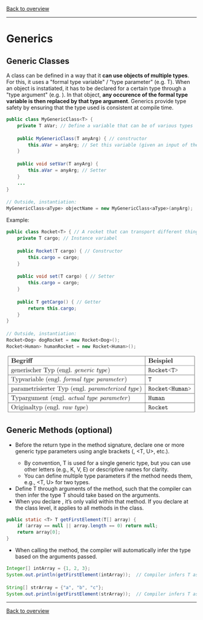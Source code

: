 [Back to overview](./00_Java_SyntaxGuide.md)

---
# Generics

## Generic Classes

A class can be defined in a way that it **can use objects of multiple types**. For this, it uses a "formal type variable" / "type parameter" (e.g. T). When an object is instatiated, it has to be declared for a certain type through a "type argument" (e.g. <int>). In that object, **any occurence of the formal type variable is then replaced by that type argument**. Generics provide type safety by ensuring that the type used is consistent at compile time.

```java
public class MyGenericClass<T> {
    private T aVar; // Define a variable that can be of various types

    public MyGenericClass(T anyArg) { // constructor
        this.aVar = anyArg; // Set this variable (given an input of the chose type)
    }

    public void setVar(T anyArg) {
        this.aVar = anyArg; // Setter
    }
    ...
}

// Outside, instantiation:
MyGenericClass<aType> objectName = new MyGenericClass<aType>(anyArg);
```

Example:
```java
public class Rocket<T> { // A rocket that can transport different things
    private T cargo; // Instance variabel

    public Rocket(T cargo) { // Constructor
        this.cargo = cargo;
    }

    public void set(T cargo) { // Setter
        this.cargo = cargo;
    }

    public T getCargo() { // Getter
        return this.cargo;
    }
}

// Outside, instantiation:
Rocket<Dog> dogRocket = new Rocket<Dog>();
Rocket<Human> humanRocket = new Rocket<Human>();
```

![generics](generics.png)


## Generic Methods (optional)

- Before the return type in the method signature, declare one or more generic type parameters using angle brackets (<T>, <T, U>, etc.).
    - By convention, T is used for a single generic type, but you can use other letters (e.g., K, V, E) or descriptive names for clarity.
    - You can define multiple type parameters if the method needs them, e.g., <T, U> for two types.
- Define T through arguments of the method, such that the compiler can then infer the type T should take based on the arguments.
- When you declare <T>, it’s only valid within that method. If you declare <T> at the class level, it applies to all methods in the class.

```java
public static <T> T getFirstElement(T[] array) {
    if (array == null || array.length == 0) return null;
    return array[0];
}
```

- When calling the method, the compiler will automatically infer the type based on the arguments passed.

```java
Integer[] intArray = {1, 2, 3};
System.out.println(getFirstElement(intArray));  // Compiler infers T as Integer

String[] strArray = {"a", "b", "c"};
System.out.println(getFirstElement(strArray));  // Compiler infers T as String
```


---

[Back to overview](./00_Java_SyntaxGuide.md)
